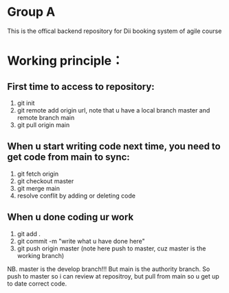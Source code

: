 # Group A
This is the offical backend repository for Dii booking system of agile course

# Working principle：

## First time to access to repository:
1. git init 
2. git remote add origin url, note that u have a local branch master and remote branch main
3. git pull origin main

## When u start writing code next time, you need to get code from main to sync:
1. git fetch origin
2. git checkout master
3. git merge main
4. resolve conflit by adding or deleting code

## When u done coding ur work
1. git add .
2. git commit -m "write what u have done here"
3. git push origin master  (note here push to master, cuz master is the working branch)

NB. master is the develop branch!!! But main is the authority branch.
    So push to master so i can review at repositroy, but pull from main so u get up to date correct code.